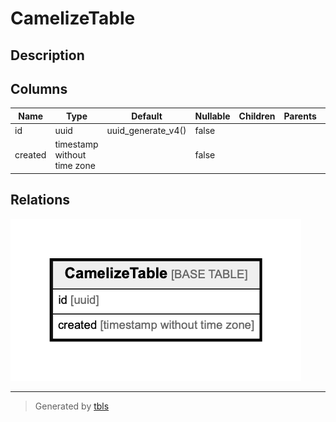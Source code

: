 # CamelizeTable

## Description

## Columns

| Name | Type | Default | Nullable | Children | Parents | Comment |
| ---- | ---- | ------- | -------- | -------- | ------- | ------- |
| id | uuid | uuid_generate_v4() | false |  |  |  |
| created | timestamp without time zone |  | false |  |  |  |

## Relations

![er](CamelizeTable.png)

---

> Generated by [tbls](https://github.com/k1LoW/tbls)
